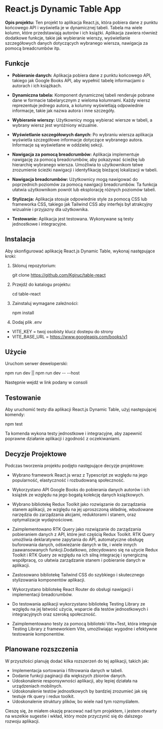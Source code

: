 # React.js Dynamic Table App

**Opis projektu:** Ten projekt to aplikacja React.js, która pobiera dane z punktu końcowego API i wyświetla je w dynamicznej tabeli. Tabela ma wiele kolumn, które przedstawiają autorów i ich książki. Aplikacja zawiera również dodatkowe funkcje, takie jak wybieranie wierszy, wyświetlanie szczegółowych danych dotyczących wybranego wiersza, nawigacja za pomocą breadcrumbów itp.

## Funkcje

- **Pobieranie danych:** Aplikacja pobiera dane z punktu końcowego API, takiego jak Google Books API, aby wypełnić tabelę informacjami o autorach i ich książkach.

- **Dynamiczna tabela:** Komponent dynamicznej tabeli renderuje pobrane dane w formacie tabelarycznym z wieloma kolumnami. Każdy wiersz reprezentuje jednego autora, a kolumny wyświetlają odpowiednie informacje, takie jak nazwa autora i inne szczegóły.

- **Wybieranie wierszy:** Użytkownicy mogą wybierać wiersze w tabeli, a wybrany wiersz jest wyróżniony wizualnie.

- **Wyświetlanie szczegółowych danych:** Po wybraniu wiersza aplikacja wyświetla szczegółowe informacje dotyczące wybranego autora. Informacje są wyświetlane w oddzielej sekcji.

- **Nawigacja za pomocą breadcrumbów:** Aplikacja implementuje nawigację za pomocą breadcrumbów, aby pokazywać ścieżkę lub hierarchię wybranego wiersza. Umożliwia to użytkownikom łatwe zrozumienie ścieżki nawigacji i identyfikację bieżącej lokalizacji w tabeli.

- **Nawigacja breadcrumbów:** Użytkownicy mogą nawigować do poprzednich poziomów za pomocą nawigacji breadcrumbów. Ta funkcja ułatwia użytkownikom powrót lub eksplorację różnych poziomów tabeli.

- **Stylizacja:** Aplikacja stosuje odpowiednie style za pomocą CSS lub frameworka CSS, takiego jak Tailwind CSS aby interfejs był atrakcyjny wizualnie i przyjazny dla użytkownika.

- **Testowanie:** Aplikacja jest testowana. Wykonywane są testy jednostkowe i integracyjne.

## Instalacja

Aby skonfigurować aplikację React.js Dynamic Table, wykonaj następujące kroki:

1. Sklonuj repozytorium:

    git clone https://github.com/Kgiruc/table-react

2. Przejdź do katalogu projektu:

    cd table-react

3. Zainstaluj wymagane zależności:

    npm install

4. Dodaj plik .env 

- VITE_KEY = twoj osobisty klucz dostepu do strony
- VITE_BASE_URL = https://www.googleapis.com/books/v1

## Użycie

Uruchom serwer deweloperski:

npm run dev || npm run dev -- --host

Następnie wejdź w link podany w consoli

## Testowanie

Aby uruchomić testy dla aplikacji React.js Dynamic Table, użyj następującej komendy:

npm test

Ta komenda wykona testy jednostkowe i integracyjne, aby zapewnić poprawne działanie aplikacji i zgodność z oczekiwaniami.

## Decyzje Projektowe 

Podczas tworzenia projektu podjęto następujące decyzje projektowe:

- Wybrano framework React.js wraz z Typescript ze względu na jego popularność, elastyczność i rozbudowaną społeczność.

- Wykorzystano API Google Books do pobierania danych autorów i ich książek ze względu na jego bogatą kolekcję danych książkowych.

- Wybrano bibliotekę Redux Toolkit jako rozwiązanie do zarządzania stanem aplikacji, ze względu na jej uproszczoną składnię, wbudowane narzędzia do zarządzania akcjami, reduktorami i stanem, oraz optymalizacje wydajnościowe.

- Zaimplementowano RTK Query jako rozwiązanie do zarządzania pobieraniem danych z API, które jest częścią Redux Toolkit. RTK Query umożliwia deklaratywne zapytania do API, automatyczne obsługę buforowania danych, odświeżanie danych w tle, i wiele innych zaawansowanych funkcji.Dodatkowo, zdecydowano się na użycie Redux Toolkit i RTK Query ze względu na ich silną integrację i synergiczną współpracę, co ułatwia zarządzanie stanem i pobieranie danych w aplikacji.

- Zastosowano bibliotekę Tailwind CSS do szybkiego i skutecznego stylizowania komponentów aplikacji.

- Wykorzystano bibliotekę React Router do obsługi nawigacji i implementacji breadcrumbów.

- Do testowania aplikacji wykorzystano bibliotekę Testing Library ze względu na jej łatwość użycia, wsparcie dla testów jednostkowych i integracyjnych oraz szeroką społeczność.

- Zaimplementowano testy za pomocą biblioteki Vite+Test, która integruje Testing Library z frameworkiem Vite, umożliwiając wygodne i efektywne testowanie komponentów.

## Planowane rozszczenia

W przyszłości planuję dodać kilka rozszerzeń do tej aplikacji, takich jak:

- Implementacja sortowania i filtrowania danych w tabeli.
- Dodanie funkcji paginacji dla większych zbiorów danych.
- Udoskonalenie responsywności aplikacji, aby lepiej działała na urządzeniach mobilnych.
- Udoskonalenie testów jednostkowych by bardziej zrozumieć jak się testuje rtk query i redux toolkit.
- Udoskonalenie struktury plików, bo wiele nad tym rozmyślałem.

Cieszę się, że miałem okazję pracować nad tym projektem, i jestem otwarty na wszelkie sugestie i wkład, który może przyczynić się do dalszego rozwoju aplikacji.
